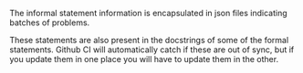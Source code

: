The informal statement information is encapsulated in json files indicating batches of problems.

These statements are also present in the docstrings of some of the formal statements.
Github CI will automatically catch if these are out of sync, but if you update them in one place you will have to update them in the other.

